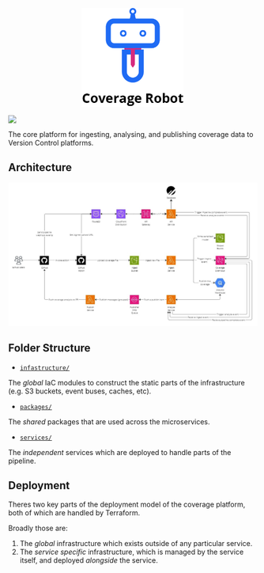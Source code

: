 <p align="center">
    <img src="resources/logo.png" style="height: 200px; width: auto;" />
</p>
<p align="center">
    <img src="https://api.coveragerobot.com/v1/graph/github/coverage-robot/core/badge.svg?token=88f90351b6ac5ff3b37dec111714c05195803089cdba6892cc" style="display: block;" />
</p>

The core platform for ingesting, analysing, and publishing coverage data to Version Control platforms.

## Architecture

![architecture.jpg](resources%2Farchitecture.jpg)

## Folder Structure

- [`infastructure/`](infrastructure/)

The _global_ IaC modules to construct the static parts of the infrastructure (e.g. S3 buckets, event buses, caches,
etc).

- [`packages/`](packages/)

The _shared_ packages that are used across the microservices.

- [`services/`](services/)

The _independent_ services which are deployed to handle parts of the pipeline.

## Deployment

Theres two key parts of the deployment model of the coverage platform, both of which are handled by Terraform.

Broadly those are:

1. The _global_ infrastructure which exists outside of any particular service.
2. The _service specific_ infrastructure, which is managed by the service itself, and deployed _alongside_ the service.